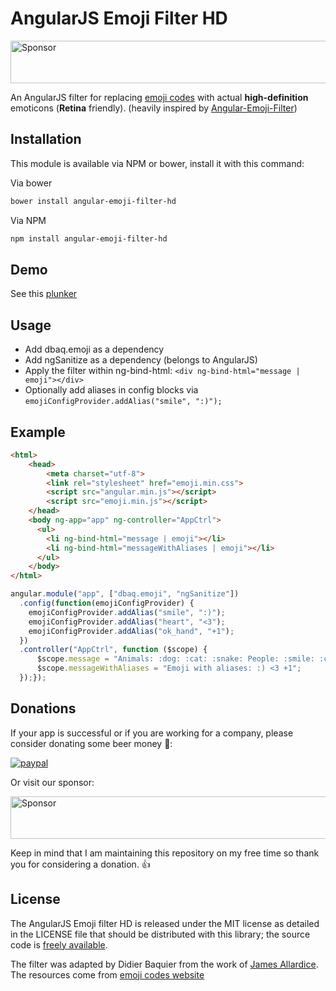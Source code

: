 # AngularJS Emoji Filter HD
<a target='_blank' href='https://app.codesponsor.io/link/nnq4YKjaFeDVYQrFbBYw4qNV/dbaq/angular-emoji-filter-hd'>  <img alt='Sponsor' width='888' height='68' src='https://app.codesponsor.io/embed/nnq4YKjaFeDVYQrFbBYw4qNV/dbaq/angular-emoji-filter-hd.svg' /></a>

An AngularJS filter for replacing [emoji codes](http://www.emoji-cheat-sheet.com) with actual **high-definition** emoticons (**Retina** friendly). (heavily inspired by [Angular-Emoji-Filter](https://github.com/globaldev/angular-emoji-filter))

Installation
--
This module is available via NPM or bower, install it with this command:

Via bower

```bash
bower install angular-emoji-filter-hd
```

Via NPM

```bash
npm install angular-emoji-filter-hd
```

Demo
--
See this [plunker](http://embed.plnkr.co/iw3XxsD2tHPdWysd1rUm/)

Usage
--
- Add dbaq.emoji as a dependency
- Add ngSanitize as a dependency (belongs to AngularJS)
- Apply the filter within ng-bind-html: ```<div ng-bind-html="message | emoji"></div>```
- Optionally add aliases in config blocks via ``` emojiConfigProvider.addAlias("smile", ":)"); ```

Example
--

```html
<html>
    <head>
        <meta charset="utf-8">
        <link rel="stylesheet" href="emoji.min.css">
        <script src="angular.min.js"></script>
        <script src="emoji.min.js"></script>
    </head>
    <body ng-app="app" ng-controller="AppCtrl">
      <ul>
        <li ng-bind-html="message | emoji"></li>
        <li ng-bind-html="messageWithAliases | emoji"></li>
      </ul>
    </body>
</html>
```

```js
angular.module("app", ["dbaq.emoji", "ngSanitize"])
  .config(function(emojiConfigProvider) {
    emojiConfigProvider.addAlias("smile", ":)");
    emojiConfigProvider.addAlias("heart", "<3");
    emojiConfigProvider.addAlias("ok_hand", "+1");
  })
  .controller("AppCtrl", function ($scope) {
      $scope.message = "Animals: :dog: :cat: :snake: People: :smile: :confused: :angry: Places: :house: :school: :hotel: :poop:";
      $scope.messageWithAliases = "Emoji with aliases: :) <3 +1";
  });});
```

## Donations

If your app is successful or if you are working for a company, please consider donating some beer money :beer::

[![paypal](https://www.paypalobjects.com/en_US/i/btn/btn_donateCC_LG.gif)](https://www.paypal.me/dbaq/10)

Or visit our sponsor:

<a target='_blank' href='https://app.codesponsor.io/link/nnq4YKjaFeDVYQrFbBYw4qNV/dbaq/angular-emoji-filter-hd'>  <img alt='Sponsor' width='888' height='68' src='https://app.codesponsor.io/embed/nnq4YKjaFeDVYQrFbBYw4qNV/dbaq/angular-emoji-filter-hd.svg' /></a>

Keep in mind that I am maintaining this repository on my free time so thank you for considering a donation. :+1:


License
--
The AngularJS Emoji filter HD is released under the MIT license as detailed in the LICENSE file that should be distributed with this library; the source code is [freely available](http://github.com/globaldev/angular-emoji-filter).

The filter was adapted by Didier Baquier from the work of [James Allardice](http://jamesallardice.com). The resources come from [emoji codes website](http://www.emoji-cheat-sheet.com)
